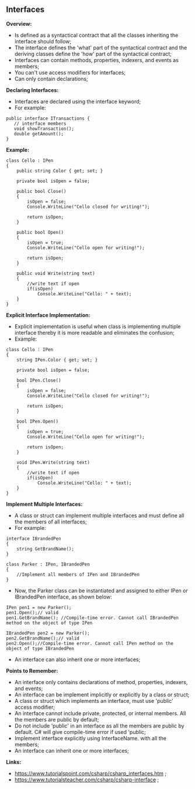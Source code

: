 ## Interfaces

**Overview:**

- Is defined as a syntactical contract that all the classes inheriting the interface should follow;
- The interface defines the 'what' part of the syntactical contract and the deriving classes define the 'how' part of the syntactical contract;
- Interfaces can contain methods, properties, indexers, and events as members;
- You can't use access modifiers for interfaces;
- Can only contain declarations;

**Declaring Interfaces:**

- Interfaces are declared using the interface keyword;
- For example:

```
public interface ITransactions {
   // interface members
   void showTransaction();
   double getAmount();
}
```

**Example:**

```
class Cello : IPen
{
    public string Color { get; set; }

    private bool isOpen = false;

    public bool Close()
    {
        isOpen = false;
        Console.WriteLine("Cello closed for writing!");

        return isOpen;
    }

    public bool Open()
    {
        isOpen = true;
        Console.WriteLine("Cello open for writing!");

        return isOpen;
    }

    public void Write(string text)
    {
        //write text if open
        if(isOpen)
            Console.WriteLine("Cello: " + text);
    }
}
```

**Explicit Interface Implementation:**

- Explicit implementation is useful when class is implementing multiple interface thereby it is more readable and eliminates the confusion;
- Example:

```
class Cello : IPen
{
    string IPen.Color { get; set; }

    private bool isOpen = false;

    bool IPen.Close()
    {
        isOpen = false;
        Console.WriteLine("Cello closed for writing!");

        return isOpen;
    }

    bool IPen.Open()
    {
        isOpen = true;
        Console.WriteLine("Cello open for writing!");

        return isOpen;
    }

    void IPen.Write(string text)
    {
        //write text if open
        if(isOpen)
            Console.WriteLine("Cello: " + text);
    }
}
```

**Implement Multiple Interfaces:**

- A class or struct can implement multiple interfaces and must define all the members of all interfaces;
- For example:

```
interface IBrandedPen
{
    string GetBrandName();
}

class Parker : IPen, IBrandedPen
{
    //Implement all members of IPen and IBrandedPen
}
```

- Now, the Parker class can be instantiated and assigned to either IPen or IBrandedPen interface, as shown below:

```
IPen pen1 = new Parker();
pen1.Open();// valid
pen1.GetBrandName(); //Compile-time error. Cannot call IBrandedPen method on the object of type IPen

IBrandedPen pen2 = new Parker();
pen2.GetBrandName();// valid
pen2.Open();//Compile-time error. Cannot call IPen method on the object of type IBrandedPen
```

- An interface can also inherit one or more interfaces;

**Points to Remember:**

- An interface only contains declarations of method, properties, indexers, and events;
- An interface can be implement implicitly or explicitly by a class or struct;
- A class or struct which implements an interface, must use 'public' access modifier;
- An interface cannot include private, protected, or internal members. All the members are public by default;
- Do not include 'public' in an interface as all the members are public by default. C# will give compile-time error if used 'public;
- Implement interface explicitly using InterfaceName. with all the members;
- An interface can inherit one or more interfaces;

**Links:**

- https://www.tutorialspoint.com/csharp/csharp_interfaces.htm ;
- https://www.tutorialsteacher.com/csharp/csharp-interface ;

